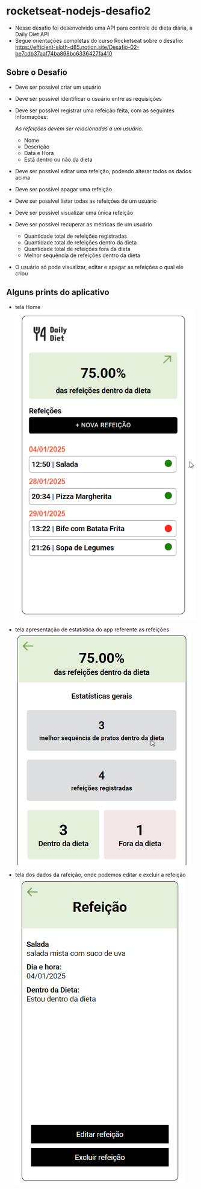 # rocketseat-nodejs-desafio2
- Nesse desafio foi desenvolvido uma API para controle de dieta diária, a Daily Diet API
- Segue orientações completas do curso Rocketseat sobre o desafio: https://efficient-sloth-d85.notion.site/Desafio-02-be7cdb37aaf74ba898bc6336427fa410

## Sobre o Desafio

- Deve ser possível criar um usuário
- Deve ser possível identificar o usuário entre as requisições
- Deve ser possível registrar uma refeição feita, com as seguintes informações:
    
    *As refeições devem ser relacionadas a um usuário.*
    
    - Nome
    - Descrição
    - Data e Hora
    - Está dentro ou não da dieta
- Deve ser possível editar uma refeição, podendo alterar todos os dados acima
- Deve ser possível apagar uma refeição
- Deve ser possível listar todas as refeições de um usuário
- Deve ser possível visualizar uma única refeição
- Deve ser possível recuperar as métricas de um usuário
    - Quantidade total de refeições registradas
    - Quantidade total de refeições dentro da dieta
    - Quantidade total de refeições fora da dieta
    - Melhor sequência de refeições dentro da dieta
- O usuário só pode visualizar, editar e apagar as refeições o qual ele criou

## Alguns prints do aplicativo

- tela Home
![alt text](image.png)

- tela apresentação de estatística do app referente as refeições
![alt text](image-1.png)

- tela dos dados da rafeição, onde podemos editar e excluir a refeição
![alt text](image-2.png)